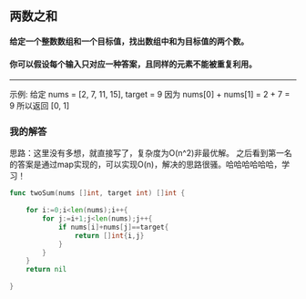 ## 两数之和

#### 给定一个整数数组和一个目标值，找出数组中和为目标值的两个数。
#### 你可以假设每个输入只对应一种答案，且同样的元素不能被重复利用。

---

示例:
给定 nums = [2, 7, 11, 15], target = 9
因为 nums[0] + nums[1] = 2 + 7 = 9
所以返回 [0, 1]

### 我的解答
思路：这里没有多想，就直接写了，复杂度为O(n^2)非最优解。
    之后看到第一名的答案是通过map实现的，可以实现O(n)，解决的思路很骚。哈哈哈哈哈哈，学习！

```go
func twoSum(nums []int, target int) []int {
    
    for i:=0;i<len(nums);i++{
        for j:=i+1;j<len(nums);j++{
            if nums[i]+nums[j]==target{
                return []int{i,j}
            }
        }
    }
    return nil
    
}

```
